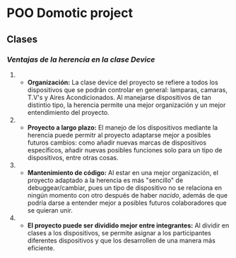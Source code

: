 # POO Domotic project
## Clases

### *Ventajas de la herencia en la clase Device*


1. - **Organización:** La clase device del proyecto se refiere a todos los dispositivos que se podrán controlar en general: lamparas, camaras, T.V's y Aires Acondicionados. Al manejarse dispositivos de tan distintio tipo, la herencia permite una mejor organización y un mejor entendimiento del proyecto.
2. - **Proyecto a largo plazo:** El manejo de los dispositivos mediante la herencia puede permitr al proyecto adaptarse mejor a posibles futuros cambios: como añadir nuevas marcas de dispositivos específicos, añadir nuevas posibles funciones solo para un tipo de dispositivos, entre otras cosas.
3. - **Mantenimiento de código:** Al estar en una mejor organización, el proyecto adaptado a la herencia es más "sencillo" de debuggear/cambiar, pues un tipo de dispositivo no se relaciona en ningún momento con otro después de haber *nacido*, además de que podría darse a entender mejor a posibles futuros colaboradores que se quieran unir.
4. - **El proyecto puede ser dividido mejor entre integrantes:** Al dividir en clases a los dispositivos, se permite asignar a los participantes diferentes dispositivos y que los desarrollen de una manera más eficiente. 
